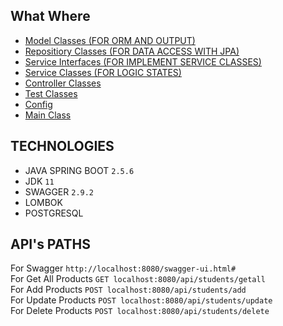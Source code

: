 ## What Where

- [Model Classes (FOR ORM AND OUTPUT)](https://github.com/MET-DEV/StudentProject-JavaSpringBoot/tree/master/students/src/main/java/com/metsoft/students/models)
- [Repositiory Classes (FOR DATA ACCESS WITH JPA)](https://github.com/MET-DEV/StudentProject-JavaSpringBoot/tree/master/students/src/main/java/com/metsoft/students/repository)
- [Service Interfaces (FOR IMPLEMENT SERVICE CLASSES)](https://github.com/MET-DEV/StudentProject-JavaSpringBoot/tree/master/students/src/main/java/com/metsoft/students/service/interfaces)
- [Service Classes (FOR LOGIC STATES)](https://github.com/MET-DEV/StudentProject-JavaSpringBoot/tree/master/students/src/main/java/com/metsoft/students/service/implementation)
- [Controller Classes](https://github.com/MET-DEV/StudentProject-JavaSpringBoot/tree/master/students/src/main/java/com/metsoft/students/controller)
- [Test Classes](https://github.com/MET-DEV/UniversitiesProject-JavaSpringBoot/tree/master/students/src/test/java/com/metsoft/students)
- [Config](https://github.com/MET-DEV/StudentProject-JavaSpringBoot/blob/master/students/src/main/resources/application.properties)
- [Main Class](https://github.com/MET-DEV/StudentProject-JavaSpringBoot/blob/master/students/src/main/java/com/metsoft/students/StudentsApplication.java)

## TECHNOLOGIES

- JAVA SPRING BOOT ` 2.5.6 `
- JDK ` 11 `
- SWAGGER ` 2.9.2 `
- LOMBOK 
- POSTGRESQL

## API's PATHS
For  Swagger ``` http://localhost:8080/swagger-ui.html# ```  <br/>
For Get All Products ```GET localhost:8080/api/students/getall ``` <br/>
For Add Products ```POST localhost:8080/api/students/add ```  <br/>
For Update Products ```POST localhost:8080/api/students/update ```  <br/>
For Delete Products ```POST localhost:8080/api/students/delete ```  <br/>

